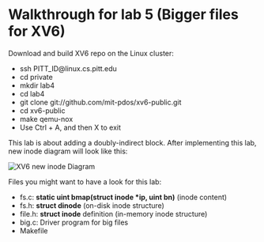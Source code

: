 # Walkthrough for lab 5 (Bigger files for XV6)


<p>Download and build XV6 repo on the Linux cluster:</p>
<ul>
  <li>ssh PITT_ID@linux.cs.pitt.edu</li>
  <li>cd private</li>
  <li>mkdir lab4</li>
  <li>cd lab4</li>
  <li>git clone git://github.com/mit-pdos/xv6-public.git</li>
  <li>cd xv6-public</li>
  <li>make qemu-nox</li>
  <li>Use Ctrl + A, and then X to exit</li>
</ul>

<p>This lab is about adding a doubly-indirect block. After implementing this lab, new inode diagram will look like this:</p>

![XV6 new inode Diagram](https://raw.githubusercontent.com/hmofrad/CS1550/master/lab5/inodeDiagram.jpg)



<p>Files you might want to have a look for this lab:</p>
<ul>
  <li>fs.c: <b>static uint bmap(struct inode *ip, uint bn)</b> (inode content) </li>
  <li>fs.h: <b>struct dinode</b> (on-disk inode structure) </li>
  <li>file.h: <b>struct inode</b> definition (in-memory inode structure)</li>
  <li>big.c: Driver program for big files</li>
  <li>Makefile</li>
</ul>